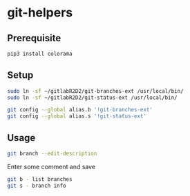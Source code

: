 git-helpers
===========

Prerequisite
------------

```bash
pip3 install colorama
```

Setup
-----

```bash
sudo ln -sf ~/gitlabR2D2/git-branches-ext /usr/local/bin/
sudo ln -sf ~/gitlabR2D2/git-status-ext /usr/local/bin/
```

```bash
git config --global alias.b '!git-branches-ext'
git config --global alias.s '!git-status-ext'
```

Usage
-----

```bash
git branch --edit-description
```

Enter some comment and save

```bash
git b - list branches
git s - branch info
```
